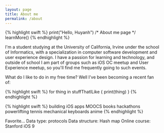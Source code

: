 ```yaml
---
layout: page
title: About me
permalink: /about
---
```

{% highlight swift %}
print("Hello, Huyanh")
/* About me page */
learnMore()
{% endhighlight %}

I'm a student studying at the University of California, Irvine under the school of Informatics, with a
specialization in computer software development and user experience design. I have a passion for learning
and technology, and outside of school I am part of groups such as iOS OC meetup and User Experience
meetup, so you'll find me frequently going to such events.

What do I like to do in my free time? Well I've been becoming a recent fan of:

{% highlight swift %}
for thing in stuffThatILike {
    print(thing)
}
{% endhighlight %}

{% highlight swift %}
building iOS apps
MOOCS
books
hackathons
powerlifting
tennis
mechanical keyboards
anime
{% endhighlight %}

Favorite...
Data type: protocols
Data structure: Hash map
Online course: Stanford iOS 9
